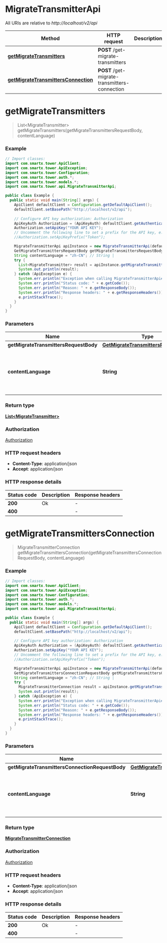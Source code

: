 # MigrateTransmitterApi

All URIs are relative to *http://localhost/v2/api*

Method | HTTP request | Description
------------- | ------------- | -------------
[**getMigrateTransmitters**](MigrateTransmitterApi.md#getMigrateTransmitters) | **POST** /get-migrate-transmitters | 
[**getMigrateTransmittersConnection**](MigrateTransmitterApi.md#getMigrateTransmittersConnection) | **POST** /get-migrate-transmitters-connection | 


<a name="getMigrateTransmitters"></a>
# **getMigrateTransmitters**
> List&lt;MigrateTransmitter&gt; getMigrateTransmitters(getMigrateTransmittersRequestBody, contentLanguage)



### Example
```java
// Import classes:
import com.smartx.tower.ApiClient;
import com.smartx.tower.ApiException;
import com.smartx.tower.Configuration;
import com.smartx.tower.auth.*;
import com.smartx.tower.models.*;
import com.smartx.tower.api.MigrateTransmitterApi;

public class Example {
  public static void main(String[] args) {
    ApiClient defaultClient = Configuration.getDefaultApiClient();
    defaultClient.setBasePath("http://localhost/v2/api");
    
    // Configure API key authorization: Authorization
    ApiKeyAuth Authorization = (ApiKeyAuth) defaultClient.getAuthentication("Authorization");
    Authorization.setApiKey("YOUR API KEY");
    // Uncomment the following line to set a prefix for the API key, e.g. "Token" (defaults to null)
    //Authorization.setApiKeyPrefix("Token");

    MigrateTransmitterApi apiInstance = new MigrateTransmitterApi(defaultClient);
    GetMigrateTransmittersRequestBody getMigrateTransmittersRequestBody = new GetMigrateTransmittersRequestBody(); // GetMigrateTransmittersRequestBody | 
    String contentLanguage = "zh-CN"; // String | 
    try {
      List<MigrateTransmitter> result = apiInstance.getMigrateTransmitters(getMigrateTransmittersRequestBody, contentLanguage);
      System.out.println(result);
    } catch (ApiException e) {
      System.err.println("Exception when calling MigrateTransmitterApi#getMigrateTransmitters");
      System.err.println("Status code: " + e.getCode());
      System.err.println("Reason: " + e.getResponseBody());
      System.err.println("Response headers: " + e.getResponseHeaders());
      e.printStackTrace();
    }
  }
}
```

### Parameters

Name | Type | Description  | Notes
------------- | ------------- | ------------- | -------------
 **getMigrateTransmittersRequestBody** | [**GetMigrateTransmittersRequestBody**](GetMigrateTransmittersRequestBody.md)|  |
 **contentLanguage** | **String**|  | [optional] [default to en-US] [enum: zh-CN, en-US]

### Return type

[**List&lt;MigrateTransmitter&gt;**](MigrateTransmitter.md)

### Authorization

[Authorization](../README.md#Authorization)

### HTTP request headers

 - **Content-Type**: application/json
 - **Accept**: application/json

### HTTP response details
| Status code | Description | Response headers |
|-------------|-------------|------------------|
**200** | Ok |  -  |
**400** |  |  -  |

<a name="getMigrateTransmittersConnection"></a>
# **getMigrateTransmittersConnection**
> MigrateTransmitterConnection getMigrateTransmittersConnection(getMigrateTransmittersConnectionRequestBody, contentLanguage)



### Example
```java
// Import classes:
import com.smartx.tower.ApiClient;
import com.smartx.tower.ApiException;
import com.smartx.tower.Configuration;
import com.smartx.tower.auth.*;
import com.smartx.tower.models.*;
import com.smartx.tower.api.MigrateTransmitterApi;

public class Example {
  public static void main(String[] args) {
    ApiClient defaultClient = Configuration.getDefaultApiClient();
    defaultClient.setBasePath("http://localhost/v2/api");
    
    // Configure API key authorization: Authorization
    ApiKeyAuth Authorization = (ApiKeyAuth) defaultClient.getAuthentication("Authorization");
    Authorization.setApiKey("YOUR API KEY");
    // Uncomment the following line to set a prefix for the API key, e.g. "Token" (defaults to null)
    //Authorization.setApiKeyPrefix("Token");

    MigrateTransmitterApi apiInstance = new MigrateTransmitterApi(defaultClient);
    GetMigrateTransmittersConnectionRequestBody getMigrateTransmittersConnectionRequestBody = new GetMigrateTransmittersConnectionRequestBody(); // GetMigrateTransmittersConnectionRequestBody | 
    String contentLanguage = "zh-CN"; // String | 
    try {
      MigrateTransmitterConnection result = apiInstance.getMigrateTransmittersConnection(getMigrateTransmittersConnectionRequestBody, contentLanguage);
      System.out.println(result);
    } catch (ApiException e) {
      System.err.println("Exception when calling MigrateTransmitterApi#getMigrateTransmittersConnection");
      System.err.println("Status code: " + e.getCode());
      System.err.println("Reason: " + e.getResponseBody());
      System.err.println("Response headers: " + e.getResponseHeaders());
      e.printStackTrace();
    }
  }
}
```

### Parameters

Name | Type | Description  | Notes
------------- | ------------- | ------------- | -------------
 **getMigrateTransmittersConnectionRequestBody** | [**GetMigrateTransmittersConnectionRequestBody**](GetMigrateTransmittersConnectionRequestBody.md)|  |
 **contentLanguage** | **String**|  | [optional] [default to en-US] [enum: zh-CN, en-US]

### Return type

[**MigrateTransmitterConnection**](MigrateTransmitterConnection.md)

### Authorization

[Authorization](../README.md#Authorization)

### HTTP request headers

 - **Content-Type**: application/json
 - **Accept**: application/json

### HTTP response details
| Status code | Description | Response headers |
|-------------|-------------|------------------|
**200** | Ok |  -  |
**400** |  |  -  |

